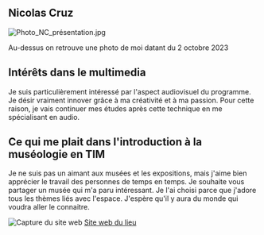 ## Nicolas Cruz

![Photo_NC_présentation.jpg](https://github.com/PerformX2/H24_V11_inspirations_CRUZ/blob/main/semaine_01/Photo_NC_pr%C3%A9sentation.jpg)

Au-dessus on retrouve une photo de moi datant du 2 octobre 2023

## Intérêts dans le multimedia 
Je suis particulièrement intéressé par l'aspect audiovisuel du programme. Je désir vraiment innover grâce à ma créativité et à ma passion. Pour cette raison, je vais continuer mes études après cette technique en me spécialisant en audio.

## Ce qui me plait dans l'introduction à la muséologie en TIM

Je ne suis pas un aimant aux musées et les expositions, mais j'aime bien apprécier le travail des personnes de temps en temps. Je souhaite vous partager un musée qui m'a paru intéressant. Je l'ai choisi parce que j'adore tous les thèmes liés avec l'espace. J'espère qu'il y aura du monde qui voudra aller le connaitre. 

![Capture du site web](https://github.com/PerformX2/H24_V11_inspirations_CRUZ/blob/main/semaine_01/Capture_NC_Cit%C3%A9%20de%20l'espace.png)
[Site web du lieu](https://en.cite-espace.com)

